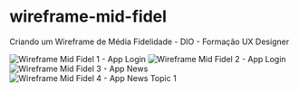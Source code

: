 # wireframe-mid-fidel
Criando um Wireframe de Média Fidelidade - DIO - Formação UX Designer

![Wireframe Mid Fidel 1 - App Login](https://github.com/glauciocoutinho/wireframe-mid-fidel/assets/18041047/fca06473-31cd-42f0-b1e3-f69511f9ad0c)
![Wireframe Mid Fidel 2 - App Login](https://github.com/glauciocoutinho/wireframe-mid-fidel/assets/18041047/1fc5d311-6f30-440e-8eeb-aedaaeee58a9)
![Wireframe Mid Fidel 3 - App News](https://github.com/glauciocoutinho/wireframe-mid-fidel/assets/18041047/241bd7c4-78c8-4044-bd26-3a8c7a171c21)
![Wireframe Mid Fidel 4 - App News Topic 1](https://github.com/glauciocoutinho/wireframe-mid-fidel/assets/18041047/9f55e18b-e7b3-475f-984a-8da7feda3567)


